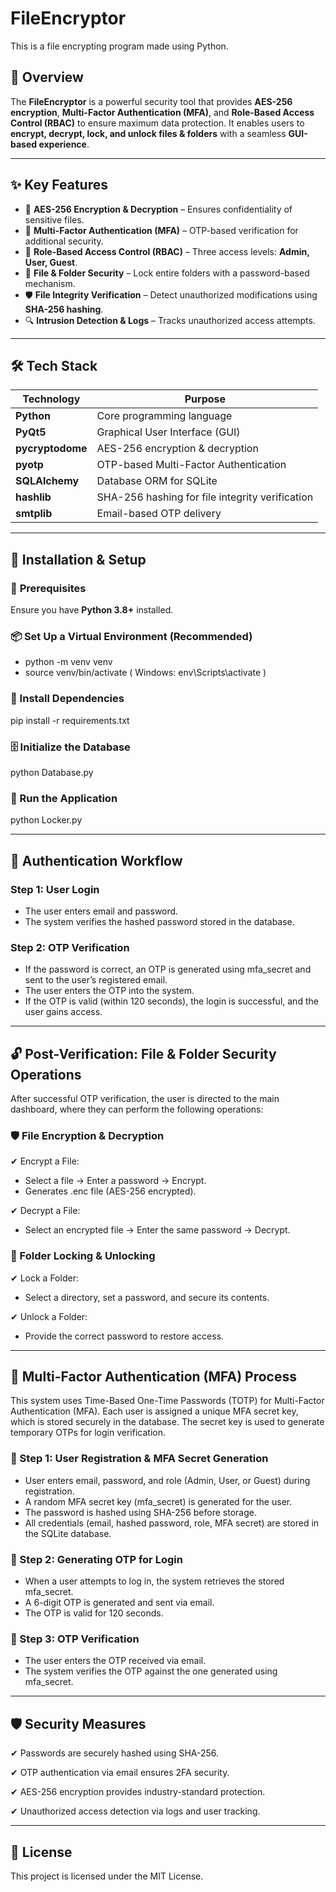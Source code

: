 # FileEncryptor  
This is a file encrypting program made using Python.  

## 📌 Overview  
The **FileEncryptor** is a powerful security tool that provides **AES-256 encryption**, **Multi-Factor Authentication (MFA)**, and **Role-Based Access Control (RBAC)** to ensure maximum data protection. It enables users to **encrypt, decrypt, lock, and unlock files & folders** with a seamless **GUI-based experience**.

---

## ✨ Key Features  
- 🔐 **AES-256 Encryption & Decryption** – Ensures confidentiality of sensitive files.  
- 🔑 **Multi-Factor Authentication (MFA)** – OTP-based verification for additional security.  
- 👥 **Role-Based Access Control (RBAC)** – Three access levels: **Admin, User, Guest**.  
- 📂 **File & Folder Security** – Lock entire folders with a password-based mechanism.  
- 🛡️ **File Integrity Verification** – Detect unauthorized modifications using **SHA-256 hashing**.  
- 🔍 **Intrusion Detection & Logs** – Tracks unauthorized access attempts.  

---

## 🛠️ Tech Stack  

| Technology | Purpose |
|------------|---------|
| **Python** | Core programming language |
| **PyQt5** | Graphical User Interface (GUI) |
| **pycryptodome** | AES-256 encryption & decryption |
| **pyotp** | OTP-based Multi-Factor Authentication |
| **SQLAlchemy** | Database ORM for SQLite |
| **hashlib** | SHA-256 hashing for file integrity verification |
| **smtplib** | Email-based OTP delivery |

---

## 🚀 Installation & Setup  

### 🔧 **Prerequisites**  
Ensure you have **Python 3.8+** installed.  

### 📦 Set Up a Virtual Environment (Recommended)

- python -m venv venv
- source venv/bin/activate       ( Windows: env\Scripts\activate )

### 📌 Install Dependencies

pip install -r requirements.txt

### 🗄 Initialize the Database

python Database.py

### 🏁 Run the Application

python Locker.py

---

## 🔐 Authentication Workflow

### Step 1: User Login

- The user enters email and password.
- The system verifies the hashed password stored in the database.

### Step 2: OTP Verification

- If the password is correct, an OTP is generated using mfa_secret and sent to the user’s registered email.
- The user enters the OTP into the system.
- If the OTP is valid (within 120 seconds), the login is successful, and the user gains access.

---

## 🔓 Post-Verification: File & Folder Security Operations

After successful OTP verification, the user is directed to the main dashboard, where they can perform the following operations:

### 🛡️ File Encryption & Decryption

✔ Encrypt a File:

- Select a file → Enter a password → Encrypt.
- Generates .enc file (AES-256 encrypted).

✔ Decrypt a File:

- Select an encrypted file → Enter the same password → Decrypt.

### 🔏 Folder Locking & Unlocking

✔ Lock a Folder: 

- Select a directory, set a password, and secure its contents.
    
✔ Unlock a Folder: 

- Provide the correct password to restore access.

---

## 🔑 Multi-Factor Authentication (MFA) Process

This system uses Time-Based One-Time Passwords (TOTP) for Multi-Factor Authentication (MFA). Each user is assigned a unique MFA secret key, which is stored securely in the database. The secret key is used to generate temporary OTPs for login verification.

### 📌 Step 1: User Registration & MFA Secret Generation

- User enters email, password, and role (Admin, User, or Guest) during registration.
- A random MFA secret key (mfa_secret) is generated for the user.
- The password is hashed using SHA-256 before storage.
- All credentials (email, hashed password, role, MFA secret) are stored in the SQLite database.

### 📌 Step 2: Generating OTP for Login

- When a user attempts to log in, the system retrieves the stored mfa_secret.
- A 6-digit OTP is generated and sent via email.
- The OTP is valid for 120 seconds.

### 📌 Step 3: OTP Verification

- The user enters the OTP received via email.
- The system verifies the OTP against the one generated using mfa_secret.

---

## 🛡️ Security Measures

✔ Passwords are securely hashed using SHA-256.

✔ OTP authentication via email ensures 2FA security.

✔ AES-256 encryption provides industry-standard protection.

✔ Unauthorized access detection via logs and user tracking.

---

## 📜 License

This project is licensed under the MIT License.
